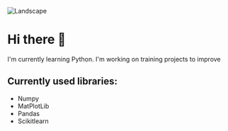 ![Landscape](https://ahbelab.files.wordpress.com/2015/10/long-take-1.jpg?w=922&h=337)

# Hi there 👋
I'm currently learning Python.
I'm working on training projects to improve

## Currently used libraries:
* Numpy
* MatPlotLib
* Pandas
* Scikitlearn

<!--
**Aprika/Aprika** is a ✨ _special_ ✨ repository because its `README.md` (this file) appears on your GitHub profile.

Here are some ideas to get you started:

- 🔭 I’m currently working on ...
- 🌱 I’m currently learning ...
- 👯 I’m looking to collaborate on ...
- 🤔 I’m looking for help with ...
- 💬 Ask me about ...
- 📫 How to reach me: ...
- 😄 Pronouns: ...
- ⚡ Fun fact: ...
-->
